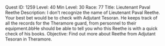Quest ID: 1259
Level: 40
Min Level: 30
Race: 77
Title: Lieutenant Paval Reethe
Description: I don't recognize the name of Lieutenant Paval Reethe. Your best bet would be to check with Adjutant Tesoran. He keeps track of all the records for the Theramore guard, from personnel to their equipment.$b$bHe should be able to tell you who this Reethe is with a quick check of his books.
Objective: Find out more about Reethe from Adjutant Tesoran in Theramore.
